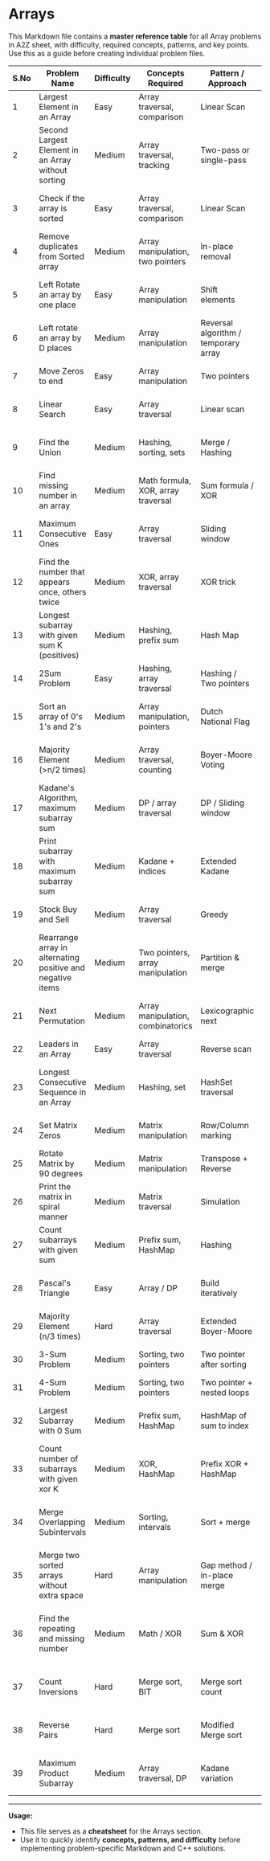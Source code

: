 # Arrays

This Markdown file contains a **master reference table** for all Array problems in A2Z sheet, with difficulty, required concepts, patterns, and key points. Use this as a guide before creating individual problem files.

| S.No | Problem Name                                               | Difficulty | Concepts Required                  | Pattern / Approach                   | Notes / Key Points                          |
| ---- | ---------------------------------------------------------- | ---------- | ---------------------------------- | ------------------------------------ | ------------------------------------------- |
| 1    | Largest Element in an Array                                | Easy       | Array traversal, comparison        | Linear Scan                          | Find max by traversing array once           |
| 2    | Second Largest Element in an Array without sorting         | Medium     | Array traversal, tracking          | Two-pass or single-pass              | Keep track of largest & second largest      |
| 3    | Check if the array is sorted                               | Easy       | Array traversal, comparison        | Linear Scan                          | Compare each element with next              |
| 4    | Remove duplicates from Sorted array                        | Medium     | Array manipulation, two pointers   | In-place removal                     | Maintain unique index pointer               |
| 5    | Left Rotate an array by one place                          | Easy       | Array manipulation                 | Shift elements                       | Use temp variable for first element         |
| 6    | Left rotate an array by D places                           | Medium     | Array manipulation                 | Reversal algorithm / temporary array | Rotate using reverse or temp array          |
| 7    | Move Zeros to end                                          | Easy       | Array manipulation                 | Two pointers                         | Maintain non-zero index                     |
| 8    | Linear Search                                              | Easy       | Array traversal                    | Linear scan                          | Check each element sequentially             |
| 9    | Find the Union                                             | Medium     | Hashing, sorting, sets             | Merge / Hashing                      | Use set or hash to remove duplicates        |
| 10   | Find missing number in an array                            | Medium     | Math formula, XOR, array traversal | Sum formula / XOR                    | Use sum 1..n or XOR trick                   |
| 11   | Maximum Consecutive Ones                                   | Easy       | Array traversal                    | Sliding window                       | Count consecutive ones and track max        |
| 12   | Find the number that appears once, others twice            | Medium     | XOR, array traversal               | XOR trick                            | XOR all numbers to get unique               |
| 13   | Longest subarray with given sum K (positives)              | Medium     | Hashing, prefix sum                | Hash Map                             | Maintain prefix sum and hashmap             |
| 14   | 2Sum Problem                                               | Easy       | Hashing, array traversal           | Hashing / Two pointers               | Check sum pairs with hashset                |
| 15   | Sort an array of 0's 1's and 2's                           | Medium     | Array manipulation, pointers       | Dutch National Flag                  | Use three pointers for in-place sorting     |
| 16   | Majority Element (>n/2 times)                              | Medium     | Array traversal, counting          | Boyer-Moore Voting                   | Track candidate and verify count            |
| 17   | Kadane's Algorithm, maximum subarray sum                   | Medium     | DP / array traversal               | DP / Sliding window                  | Track current sum and max sum               |
| 18   | Print subarray with maximum subarray sum                   | Medium     | Kadane + indices                   | Extended Kadane                      | Keep track of start and end indices         |
| 19   | Stock Buy and Sell                                         | Medium     | Array traversal                    | Greedy                               | Track min price and max profit              |
| 20   | Rearrange array in alternating positive and negative items | Medium     | Two pointers, array manipulation   | Partition & merge                    | Maintain order and sign alternation         |
| 21   | Next Permutation                                           | Medium     | Array manipulation, combinatorics  | Lexicographic next                   | Find pivot, swap, reverse suffix            |
| 22   | Leaders in an Array                                        | Easy       | Array traversal                    | Reverse scan                         | Track max from right                        |
| 23   | Longest Consecutive Sequence in an Array                   | Medium     | Hashing, set                       | HashSet traversal                    | Check sequence starts with num-1 absent     |
| 24   | Set Matrix Zeros                                           | Medium     | Matrix manipulation                | Row/Column marking                   | Use first row/col or extra array            |
| 25   | Rotate Matrix by 90 degrees                                | Medium     | Matrix manipulation                | Transpose + Reverse                  | Rotate in-place for NxN matrix              |
| 26   | Print the matrix in spiral manner                          | Medium     | Matrix traversal                   | Simulation                           | Maintain four boundaries                    |
| 27   | Count subarrays with given sum                             | Medium     | Prefix sum, HashMap                | Hashing                              | Track sum frequencies                       |
| 28   | Pascal's Triangle                                          | Easy       | Array / DP                         | Build iteratively                    | Each element = sum of two above             |
| 29   | Majority Element (n/3 times)                               | Hard       | Array traversal                    | Extended Boyer-Moore                 | Track two candidates and counts             |
| 30   | 3-Sum Problem                                              | Medium     | Sorting, two pointers              | Two pointer after sorting            | Avoid duplicates, O(n^2)                    |
| 31   | 4-Sum Problem                                              | Medium     | Sorting, two pointers              | Two pointer + nested loops           | Reduce to 2-sum                             |
| 32   | Largest Subarray with 0 Sum                                | Medium     | Prefix sum, HashMap                | HashMap of sum to index              | Track first occurrence of prefix sum        |
| 33   | Count number of subarrays with given xor K                 | Medium     | XOR, HashMap                       | Prefix XOR + HashMap                 | Similar to sum problem but with XOR         |
| 34   | Merge Overlapping Subintervals                             | Medium     | Sorting, intervals                 | Sort + merge                         | Merge intervals overlapping in sorted order |
| 35   | Merge two sorted arrays without extra space                | Hard       | Array manipulation                 | Gap method / in-place merge          | Avoid extra array, optimize swaps           |
| 36   | Find the repeating and missing number                      | Medium     | Math / XOR                         | Sum & XOR                            | Calculate sum and sum squares or XOR method |
| 37   | Count Inversions                                           | Hard       | Merge sort, BIT                    | Merge sort count                     | Count inversions while merging              |
| 38   | Reverse Pairs                                              | Hard       | Merge sort                         | Modified Merge sort                  | Count pairs satisfying reverse condition    |
| 39   | Maximum Product Subarray                                   | Medium     | Array traversal, DP                | Kadane variation                     | Track max and min product so far            |

---

**Usage:**

- This file serves as a **cheatsheet** for the Arrays section.
- Use it to quickly identify **concepts, patterns, and difficulty** before implementing problem-specific Markdown and C++ solutions.
